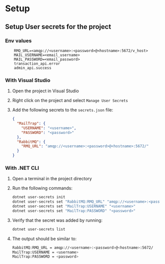 # Setup

## Setup User secrets for the project

### Env values

````
	RMQ_URL=<amqp://<username>:<password>@<hostname>:5672/v_host>
	MAIL_USERNAME=<email_username>
	MAIL_PASSWORD=<email_password>
	transaction_api.error
	admin_api.success
````

### With Visual Studio
1. Open the project in Visual Studio

1. Right click on the project and select `Manage User Secrets`

1. Add the following secrets to the `secrets.json` file:
	```json
	{
	  "MailTrap": {
		"USERNAME": "<username>",
		"PASSWORD": "<password>"
	  },
	  "RabbitMQ": {
		"RMQ_URL": "amqp://<username>:<password>@<hostname>:5672/"
	  }
	}

	```

### With .NET CLI
1. Open a terminal in the project directory
1. Run the following commands:
	```bash
	dotnet user-secrets init
	dotnet user-secrets set "RabbitMQ:RMQ_URL" "amqp://<username>:<password>@<hostname>:5672/"
	dotnet user-secrets set "MailTrap:USERNAME" "<username>"
	dotnet user-secrets set "MailTrap:PASSWORD" "<password>"
	```

1. Verify that the secret was added by running:
	```bash
	dotnet user-secrets list
	```

1. The output should be similar to:
	```bash
	RabbitMQ:RMQ_URL = amqp://<username>:<password>@<hostname>:5672/
	MailTrap:USERNAME = <username>
	MailTrap:PASSWORD = <password>
	```